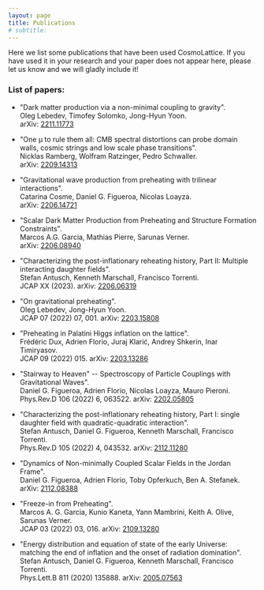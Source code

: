 ```yaml
---
layout: page
title: Publications
# subtitle:
---
```


Here we list some publications that have been used CosmoLattice.
If you have used it in your research and your paper does not
appear here, please let us know and we will gladly include it!

### List of papers:

- "Dark matter production via a non-minimal coupling to gravity". \
   Oleg Lebedev, Timofey Solomko, Jong-Hyun Yoon. \
  arXiv: <a href="https://arxiv.org/abs/2211.11773" target="_blank" rel="noopener noreferrer">2211.11773</a>

- "One μ to rule them all: CMB spectral distortions can probe domain walls, cosmic strings and low scale phase transitions". \
   Nicklas Ramberg, Wolfram Ratzinger, Pedro Schwaller. \
  arXiv: <a href="https://arxiv.org/abs/2209.14313" target="_blank" rel="noopener noreferrer">2209.14313</a>

- "Gravitational wave production from preheating with trilinear interactions". \
  Catarina Cosme, Daniel G. Figueroa, Nicolas Loayza. \
  arXiv: <a href="https://arxiv.org/abs/2206.14721" target="_blank" rel="noopener noreferrer">2206.14721</a>

- "Scalar Dark Matter Production from Preheating and Structure Formation Constraints". \
  Marcos A.G. Garcia, Mathias Pierre, Sarunas Verner. \
  arXiv: <a href="https://arxiv.org/abs/2206.08940" target="_blank" rel="noopener noreferrer">2206.08940</a>

- "Characterizing the post-inflationary reheating history, Part II: Multiple interacting daughter fields". \
  Stefan Antusch, Kenneth Marschall, Francisco Torrenti. \
  JCAP XX (2023). arXiv: <a href="https://arxiv.org/abs/2206.06319" target="_blank" rel="noopener noreferrer">2206.06319</a>

- "On gravitational preheating". \
  Oleg Lebedev, Jong-Hyun Yoon. \
  JCAP 07 (2022) 07, 001. arXiv: <a href="https://arxiv.org/abs/2203.15808" target="_blank" rel="noopener noreferrer">2203.15808</a>

- "Preheating in Palatini Higgs inflation on the lattice". \
  Frédéric Dux, Adrien Florio, Juraj Klarić, Andrey Shkerin, Inar Timiryasov. \
  JCAP 09 (2022) 015. arXiv: <a href="https://arxiv.org/abs/2203.13286" target="_blank" rel="noopener noreferrer">2203.13286</a>

- "Stairway to Heaven" -- Spectroscopy of Particle Couplings with Gravitational Waves". \
  Daniel G. Figueroa, Adrien Florio, Nicolas Loayza, Mauro Pieroni. \
  Phys.Rev.D 106 (2022) 6, 063522. arXiv: <a href="https://arxiv.org/abs/2202.05805" target="_blank" rel="noopener noreferrer">2202.05805</a>

- "Characterizing the post-inflationary reheating history, Part I: single daughter field with quadratic-quadratic interaction". \
  Stefan Antusch, Daniel G. Figueroa, Kenneth Marschall, Francisco Torrenti. \
  Phys.Rev.D 105 (2022) 4, 043532. arXiv: <a href="https://arxiv.org/abs/2112.11280" target="_blank" rel="noopener noreferrer">2112.11280</a>

- "Dynamics of Non-minimally Coupled Scalar Fields in the Jordan Frame". \
  Daniel G. Figueroa, Adrien Florio, Toby Opferkuch, Ben A. Stefanek. \
  arXiv: <a href="https://arxiv.org/abs/2112.08388" target="_blank" rel="noopener noreferrer">2112.08388</a>

- "Freeze-in from Preheating". \
  Marcos A. G. Garcia, Kunio Kaneta, Yann Mambrini, Keith A. Olive, Sarunas Verner. \
  JCAP 03 (2022) 03, 016. arXiv: <a href="https://arxiv.org/abs/2109.13280" target="_blank" rel="noopener noreferrer">2109.13280</a>

- "Energy distribution and equation of state of the early Universe: matching the end of inflation and the onset of radiation domination". \
  Stefan Antusch, Daniel G. Figueroa, Kenneth Marschall, Francisco Torrenti. \
  Phys.Lett.B 811 (2020) 135888. arXiv: <a href="https://arxiv.org/abs/2005.07563" target="_blank" rel="noopener noreferrer">2005.07563</a>
